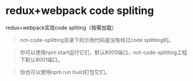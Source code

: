 # redux+webpack code spliting
redux+webpack实现code spliting（按需加载）

> not-code-splitting目录下的示例代码是没有经过code splitting的。

> 你可以使用npm start运行它们，默认8000端口，not-code-splitting工程下默认8001端口。

> 你也可以使用npm run build打包它们。
